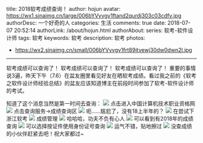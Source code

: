 title: 2018软考成绩查询！
author: hojun
avatar: https://wx1.sinaimg.cn/large/006bYVyvgy1ftand2qurdj303c03cdfv.jpg
authorDesc: 一个好奇的人
categories: 生活
comments: true
date: 2018-07-07 20:52:14
authorLink: /about/hojun.html
authorAbout:
series: 软考-软件设计师
tags: 软考
keywords: 软考
description: 软考
photos:
 - https://wx2.sinaimg.cn/small/006bYVyvgy1frt89itvewj30dw0dwn2l.jpg
---
软考成绩可以查询了！
软考成绩可以查询了！
软考成绩可以查询了！
重要的事情说3遍，昨天下午（7.6）在盆友圈里看见好友在晒软考成绩。看过我之前的《软考之软件设计师经验总结》的盆友应该知道博主在前段时间参加了软考-软件设计师的考试。

知道了这个消息当然是第一时间去查询：
![](https://wx2.sinaimg.cn/large/006bYVyvgy1ft1l821cvbj30lr0c10um.jpg)
点击进入中国计算机技术职业资格网
![](https://wx1.sinaimg.cn/large/006bYVyvgy1ft1l82prwoj30ws0hoakz.jpg)
点击查询服务->成绩查询区
![](https://wx4.sinaimg.cn/large/006bYVyvgy1ft1l83bm68j30wa0hoag6.jpg)
呃......尴尬了，没有18上半年的？
![](https://wx2.sinaimg.cn/large/006bYVyvgy1ft1l83ytb3j30r90iidgv.jpg)
在尝试下浙江软考
![](https://wx4.sinaimg.cn/large/006bYVyvgy1ft1l84oamhj30ls0edq4m.jpg)
成绩管理
![](https://wx4.sinaimg.cn/large/006bYVyvgy1ft1l85i7tqj30w80h1gq3.jpg)
哈哈哈，功夫不负有心人
![](https://wx3.sinaimg.cn/large/006bYVyvgy1ft1l866bi0j30v30hk409.jpg)
可以看到有2018年的成绩查询
![](https://wx3.sinaimg.cn/large/006bYVyvgy1ft1l86or3pj30w20hkab4.jpg)
可以选择按证件使用身份证号查询
![](https://wx1.sinaimg.cn/large/006bYVyvgy1ft1l87u73ij30q10gqq3s.jpg)
运气不错，贴地擦过
![](https://wx2.sinaimg.cn/large/006bYVyvgy1ft1l88p9laj30s70hlwfe.jpg)
没查成绩的小伙伴赶紧去吧！祝大家都过~